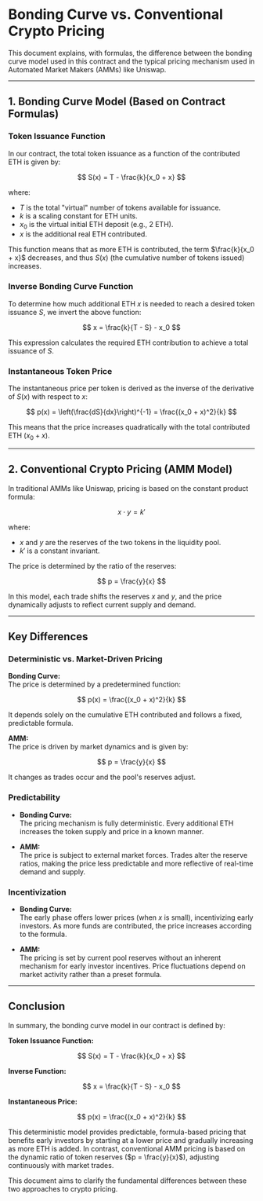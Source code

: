 # Bonding Curve vs. Conventional Crypto Pricing

This document explains, with formulas, the difference between the bonding curve model used in this contract and the typical pricing mechanism used in Automated Market Makers (AMMs) like Uniswap.

---

## 1. Bonding Curve Model (Based on Contract Formulas)

### Token Issuance Function

In our contract, the total token issuance as a function of the contributed ETH is given by:

$$
S(x) = T - \frac{k}{x_0 + x}
$$

where:
- $T$ is the total "virtual" number of tokens available for issuance.
- $k$ is a scaling constant for ETH units.
- $x_0$ is the virtual initial ETH deposit (e.g., 2 ETH).
- $x$ is the additional real ETH contributed.

This function means that as more ETH is contributed, the term $\frac{k}{x_0 + x}$ decreases, and thus $S(x)$ (the cumulative number of tokens issued) increases.

### Inverse Bonding Curve Function

To determine how much additional ETH $x$ is needed to reach a desired token issuance $S$, we invert the above function:

$$
x = \frac{k}{T - S} - x_0
$$

This expression calculates the required ETH contribution to achieve a total issuance of $S$.

### Instantaneous Token Price

The instantaneous price per token is derived as the inverse of the derivative of $S(x)$ with respect to $x$:

$$
p(x) = \left(\frac{dS}{dx}\right)^{-1} = \frac{(x_0 + x)^2}{k}
$$

This means that the price increases quadratically with the total contributed ETH ($x_0 + x$).

---

## 2. Conventional Crypto Pricing (AMM Model)

In traditional AMMs like Uniswap, pricing is based on the constant product formula:

$$
x \cdot y = k'
$$

where:
- $x$ and $y$ are the reserves of the two tokens in the liquidity pool.
- $k'$ is a constant invariant.

The price is determined by the ratio of the reserves:

$$
p = \frac{y}{x}
$$

In this model, each trade shifts the reserves $x$ and $y$, and the price dynamically adjusts to reflect current supply and demand.

---

## Key Differences

### Deterministic vs. Market-Driven Pricing

**Bonding Curve:**  
  The price is determined by a predetermined function:
  
  $$
  p(x) = \frac{(x_0 + x)^2}{k}
  $$
  
  It depends solely on the cumulative ETH contributed and follows a fixed, predictable formula.

**AMM:**  
  The price is driven by market dynamics and is given by:
  
  $$
  p = \frac{y}{x}
  $$
  
  It changes as trades occur and the pool's reserves adjust.

### Predictability

- **Bonding Curve:**  
  The pricing mechanism is fully deterministic. Every additional ETH increases the token supply and price in a known manner.

- **AMM:**  
  The price is subject to external market forces. Trades alter the reserve ratios, making the price less predictable and more reflective of real-time demand and supply.

### Incentivization

- **Bonding Curve:**  
  The early phase offers lower prices (when $x$ is small), incentivizing early investors. As more funds are contributed, the price increases according to the formula.

- **AMM:**  
  The pricing is set by current pool reserves without an inherent mechanism for early investor incentives. Price fluctuations depend on market activity rather than a preset formula.

---

## Conclusion

In summary, the bonding curve model in our contract is defined by:

**Token Issuance Function:**
  
  $$
  S(x) = T - \frac{k}{x_0 + x}
  $$

**Inverse Function:**
  
  $$
  x = \frac{k}{T - S} - x_0
  $$

**Instantaneous Price:**
  
  $$
  p(x) = \frac{(x_0 + x)^2}{k}
  $$

This deterministic model provides predictable, formula-based pricing that benefits early investors by starting at a lower price and gradually increasing as more ETH is added. In contrast, conventional AMM pricing is based on the dynamic ratio of token reserves ($p = \frac{y}{x}$), adjusting continuously with market trades.

This document aims to clarify the fundamental differences between these two approaches to crypto pricing.
